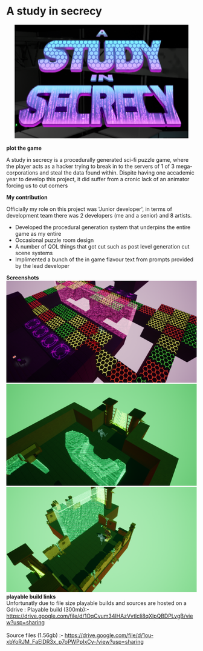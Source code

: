 # A study in secrecy

<p align="center">
  <img width="460" height="300" src="sslogo.png">
</p>

<b>plot the game </b>
<p>A study in secrecy is a procedurally generated sci-fi puzzle game, where the player acts as a hacker trying to break in to the servers of 1 of 3 mega-corporations and steal the data found within. Dispite having one accademic 
year to develop this project, it did suffer from a cronic lack of an animator forcing us to cut corners</p>

<b>My contribution </b>

<p> Officially my role on this project was 'Junior developer', in terms of development team there was 2 developers (me and a senior) and 8 artists.</p>

<ul>
  <li>Developed the procedural generation system that underpins the entire game as my entire </li>
  <li>Occasional puzzle room design</li>
  <li>A number of QOL things that got cut such as post level generation cut scene systems</li>
  <li>Implimented a bunch of the in game flavour text from prompts provided by the lead developer</li>
</ul>  

 	
<b>Screenshots</b>
 <img  src="HighresScreenshot00000.png">
 <img  src="HighresScreenshot00001.png">
 <img  src="HighresScreenshot00002.png">
<b>playable build links</b>
<br>
Unfortunatly due to file size playable builds and sources are hosted on a Gdrive :
Playable build (300mb):- https://drive.google.com/file/d/1OqCvum34lHAzVvtlcli8qXlpQBDPLvgB/view?usp=sharing  
<br>
Source files (1.56gb) :- https://drive.google.com/file/d/1ou-xbYoRJM_FaElDR3x_p7oPWPpIxCy-/view?usp=sharing

